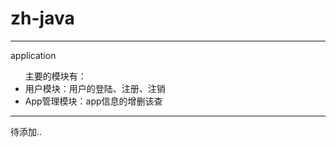 # zh-java
---
application <br>
<ul>主要的模块有： <br>
<li>用户模块：用户的登陆、注册、注销
<li>App管理模块：app信息的增删该查
</ul>
  
---
待添加..
